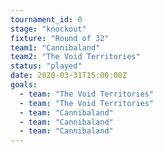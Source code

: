 ```yaml
---
tournament_id: 0
stage: "knockout"
fixture: "Round of 32"
team1: "Cannibaland"
team2: "The Void Territories"
status: "played"
date: 2020-03-31T15:00:00Z
goals:
  - team: "The Void Territories"
  - team: "The Void Territories"
  - team: "Cannibaland"
  - team: "Cannibaland"
  - team: "Cannibaland"
---
```

